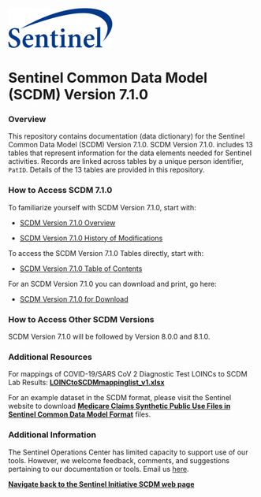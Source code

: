﻿![alt text](resources/logo.png)

# Sentinel Common Data Model (SCDM) Version 7.1.0

### Overview<br>  

This repository contains documentation (data dictionary) for the Sentinel Common Data Model (SCDM) Version 7.1.0. SCDM Version 7.1.0. includes 13 tables that represent information for the data elements needed for Sentinel activities. Records are linked across tables by a unique person identifier, `PatID`. Details of the 13 tables are provided in this repository.

### How to Access SCDM 7.1.0<br>  

To familiarize yourself with SCDM Version 7.1.0, start with:

* [SCDM Version 7.1.0 Overview](https://dev.sentinelsystem.org/projects/SCDM/repos/sentinel_common_data_model/browse/files/overview.md?at=SCDM7.1.0)

* [SCDM Version 7.1.0 History of Modifications](https://dev.sentinelsystem.org/projects/SCDM/repos/sentinel_common_data_model/browse/files/history-of-modifications.md?at=SCDM7.1.0)

To access the SCDM Version 7.1.0 Tables directly, start with:

* [SCDM Version 7.1.0 Table of Contents](https://dev.sentinelsystem.org/projects/SCDM/repos/sentinel_common_data_model/browse/files/atoc_scdm.md?at=refs%2Fheads%2FSCDM7.1.0)

For an SCDM Version 7.1.0 you can download and print, go here:

* [SCDM Version 7.1.0 for Download](https://dev.sentinelsystem.org/projects/SCDM/repos/sentinel_common_data_model/browse/files/Sentinel_Common_Data_Model_v7.1.0.docx?at=refs%2Fheads%2FSCDM7.1.0)

### How to Access Other SCDM Versions<br>

SCDM Version 7.1.0 will be followed by Version 8.0.0 and 8.1.0. 

### Additional Resources <br>
For mappings of COVID-19/SARS CoV 2 Diagnostic Test LOINCs to SCDM Lab Results: [<b>LOINCtoSCDMmappinglist_v1.xlsx</b>](https://dev.sentinelsystem.org/projects/SCDM/repos/sentinel_common_data_model/browse/files/LOINC%20to%20SCDM%20mapping%20list_v1.xlsx?at=SCDM7.1.0)  

For an example dataset in the SCDM format, please visit the Sentinel website to download [<b>Medicare Claims Synthetic Public Use Files in Sentinel Common Data Model Format</b>](https://www.sentinelinitiative.org/sentinel/surveillance-tools/software-toolkits/Medicare-SynPUFs-in-SCDM) files.

### Additional Information

The Sentinel Operations Center has limited capacity to support use of our tools. However, we welcome feedback, comments, and suggestions pertaining to our documentation or tools. Email us [here](mailto:info@sentinelsystem.org?subject=Git7.1.0).


[<b>Navigate back to the Sentinel Initiative SCDM web page</b>](https://www.sentinelinitiative.org/sentinel/data/distributed-database-common-data-model/sentinel-common-data-model)
